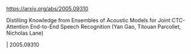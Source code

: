 https://arxiv.org/abs/2005.09310

Distilling Knowledge from Ensembles of Acoustic Models for Joint CTC-Attention End-to-End Speech Recognition (Yan Gao, Titouan Parcollet, Nicholas Lane)

| 2005.09310